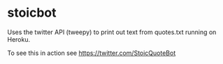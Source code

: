 # stoicbot
Uses the twitter API (tweepy) to print out text from quotes.txt running on Heroku.

To see this in action see https://twitter.com/StoicQuoteBot
